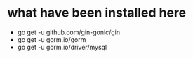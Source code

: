 # what have been installed here

- go get -u github.com/gin-gonic/gin
- go get -u gorm.io/gorm
- go get -u gorm.io/driver/mysql
